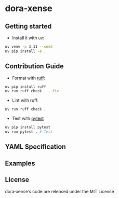 # dora-xense

## Getting started

- Install it with uv:

```bash
uv venv -p 3.11 --seed
uv pip install -e .
```

## Contribution Guide

- Format with [ruff](https://docs.astral.sh/ruff/):

```bash
uv pip install ruff
uv run ruff check . --fix
```

- Lint with ruff:

```bash
uv run ruff check .
```

- Test with [pytest](https://github.com/pytest-dev/pytest)

```bash
uv pip install pytest
uv run pytest . # Test
```

## YAML Specification

## Examples

## License

dora-xense's code are released under the MIT License

